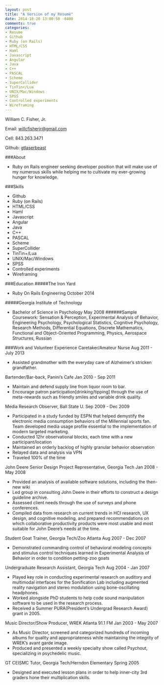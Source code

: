```yaml
---
layout: post
title: "A Version of my Resumé"
date: 2014-10-20 13:00:50 -0400
comments: true
categories: 
- Resume
- Github
- Ruby (on Rails)
- HTML/CSS
- Haml
- Javascript
- Angular
- Java
- C++
- PASCAL
- Scheme
- SuperCollider
- TinTin+/Lua
- UNIX/Mac/Windows
- SPSS
- Controlled experiments
- Wireframing
---
```


William C. Fisher, Jr.

Email: [willcfisherjr@gmail.com](willcfisherjr@gmail.com)

Cell: 843.263.3471

Github: [gtlaserbeast](https://github.com/gtlaserbeast)

###About
- Ruby on Rails engineer seeking developer position that will make use of my numerous skills while helping me to cultivate my ever-growing hunger for knowledge.
<!--more-->

###Skills
- Github
- Ruby (on Rails)
- HTML/CSS
- Haml
- Javascript
- Angular
- Java
- C++
- PASCAL
- Scheme
- SuperCollider
- TinTin+/Lua
- UNIX/Mac/Windows
- SPSS
- Controlled experiments
- Wireframing

###Education
#####The Iron Yard
- Ruby On Rails Engineering October 2014

#####Georgia Institute of Technology
- Bachelor of Science in Psychology May 2008
######Sample Coursework:
Sensation & Perception, Experimental Analysis of Behavior, Engineering Psychology, Psychological Statistics, Cognitive Psychology, Research Methods, Differential Equations, Discrete Mathematics, Functional and Object-Oriented Programming, Physics, Aerospace Structures, Russian

###Work and Volunteer Experience
Caretaker/Amateur Nurse Aug 2011 - July 2013

- Assisted grandmother with the everyday care of Alzheimer’s stricken grandfather.

Bartender/Bar-back, Panini’s Cafe Jan 2010 - Sep 2011

- Maintain and defend supply line from liquor room to bar.
- Encourage patron participation[drinking/tipping] through the use of meta-rewards such as friendly smiles and variable drink quality.

Media Research Observer, Ball State U. Sep 2009 - Dec 2009

- Participated in a study funded by ESPN that helped demystify the electronic media consumption behaviors of the Millennial sports fan. Team developed media usage profile essential to the implementation of modern targeted marketing.
- Conducted 12hr observational blocks, each time with a new participant/location
- Maintained an orderly backlog of highly granular behavior observation
- Relayed data and analysis via VPN
- Traveled 100% of the time

John Deere Senior Design Project Representative, Georgia Tech Jan 2008 - May 2008

- Provided an analysis of available software solutions, including the then-new wiki
- Led group in consulting John Deere in their efforts to construct a design guideline archive.
- Assessed client needs through the use of surveys and phone conferences.
- Compiled data from research on current trends in HCI research, UX design, and cognitive modeling, and prepared recommendations on which collaborative productivity products were most usable and most suitable for John Deere’s needs at the time.

Student Goat Trainer, Georgia Tech/Zoo Atlanta Aug 2007 - Dec 2007

- Demonstrated commanding control of behavioral modeling concepts and stimulus control techniques learned in Experimental Analysis of Behavior in order to condition petting-zoo goats

Undergraduate Research Assistant, Georgia Tech Aug 2004 - Jan 2007

- Played key role in conducting experimental research on auditory and multimodal interfaces for the Sonification Lab including augmented reality navigation and stereo modulation using bone-oscillating headphones.
- Worked alongside PhD students to help code sound manipulation software to be used in the research process.
- Received a Summer PURA(President’s Undergrad Research Award) grant in 2005.

Music Director/Show Producer, WREK Atlanta 91.1 FM Jan 2003 - May 2007

- As Music Director, screened and categorized hundreds of incoming albums for quality and appropriateness while maintaining the integrity of WREK’s avant garde image.
- Produced and presented a weekly specialty show called Psychout, specializing in psychedelic music.

GT CEISMC Tutor, Georgia Tech/Herndon Elementary Spring 2005

- Designed and executed lesson plans in order to help inner-city 3rd graders hone their multiplication skills.

